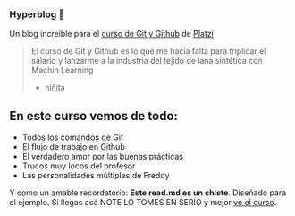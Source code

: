 ### Hyperblog 💚 

Un blog increíble para el [curso de Git y Github](http://https://platzi.com/cursos/git-github/ "curso de Git y Github") de [Platzi](http://https://platzi.com/ "Platzi")

>El curso de Git y Github es lo que me hacía falta para triplicar el salario y lanzarme a la industria del tejido de lana sintética con Machin Learning
>- niñita

## En este curso vemos de todo:
* Todos los comandos de Git
* El flujo de trabajo en Github
* El verdadero amor por las buenas prácticas
* Trucos muy locos del profesor
* Las personalidades múltiples de Freddy

Y como un amable recordatorio: **Este read.md es un chiste**. Diseñado para el ejemplo. Si llegas acá NOTE LO TOMES EN SERIO y mejor [ve el curso](http://https://platzi.com/cursos/git-github/ "ve el curso").